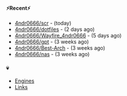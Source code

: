 #### ⚡Recent⚡

- [4ndr0666/scr](https://github.com/4ndr0666/scr) - (today)
- [4ndr0666/dotfiles](https://github.com/4ndr0666/dotfiles) - (2 days ago)
- [4ndr0666/Wayfire_4ndr0666](https://github.com/4ndr0666/Wayfire_4ndr0666) - (5 days ago)
- [4ndr0666/gpt](https://github.com/4ndr0666/gpt) - (3 weeks ago)
- [4ndr0666/Best-Arch](https://github.com/4ndr0666/Best-Arch) - (3 weeks ago)
- [4ndr0666/nas](https://github.com/4ndr0666/nas) - (3 weeks ago)

#### 💀
- [Engines](https://github.com/hoothin/SearchJumper/discussions/73)
- [Links](https://github.com/4ndr0666/Links/blob/main/README.md)

